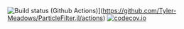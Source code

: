 ![Build status (Github Actions)](https://github.com/Tyler-Meadows/ParticleFilter.jl/workflows/CI/badge.svg)](https://github.com/Tyler-Meadows/ParticleFilter.jl/actions)
[![codecov.io](http://codecov.io/github/Tyler-Meadows/ParticleFilter.jl/coverage.svg?branch=main)](http://codecov.io/github/Tyler-Meadows/ParticleFilter.jl?branch=main)